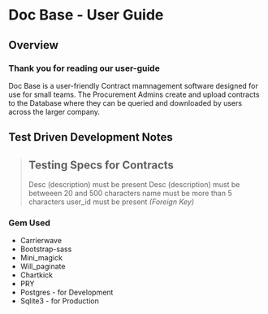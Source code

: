 Doc Base  - User Guide
======================

Overview
--------

### Thank you for reading our user-guide 

Doc Base is a user-friendly Contract mamnagement software designed for use for small teams. The Procurement Admins create and upload contracts to the Database where they can be queried and downloaded by users across the larger company.

Test Driven Development Notes
-----------------------------

> ## Testing Specs for Contracts
>
> Desc (description) must be present
> Desc (description) must be betweeen 20 and 500 characters
> name must be more than 5 characters
> user_id must be present *(Foreign Key)*

### Gem Used
* Carrierwave
* Bootstrap-sass
* Mini_magick
* Will_paginate
* Chartkick
* PRY
* Postgres - for Development
* Sqlite3 - for Production